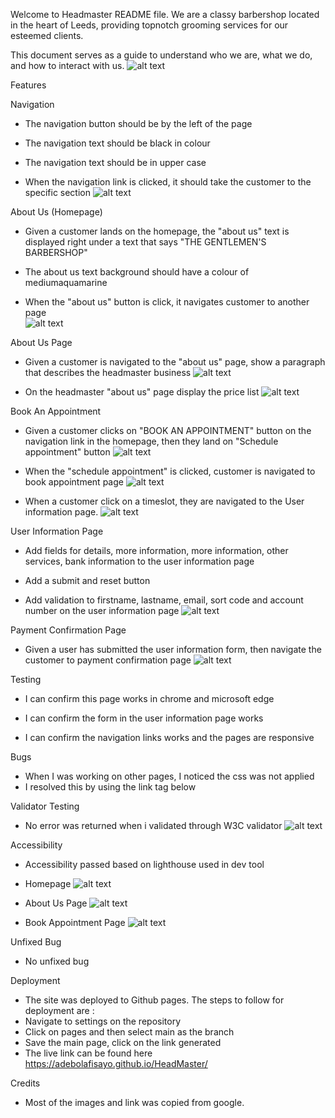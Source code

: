 
Welcome to Headmaster README file. We are a classy barbershop located in the heart of Leeds, providing topnotch grooming services for our esteemed clients. 

This document serves as a guide to understand who we are, what we do, and how to interact with us.
![alt text](image.png)

Features

Navigation

* The navigation button should be by the left of the page

* The navigation text should be black in colour

* The navigation text should be in upper case

* When the navigation link is clicked, it should take the customer to the specific section
![alt text](image-1.png)



About Us (Homepage)

* Given a customer lands on the homepage, the "about us" text is displayed right under a text that says "THE GENTLEMEN'S BARBERSHOP"

* The about us text background should have a colour of mediumaquamarine

* When the "about us" button is click, it navigates customer to another page  
![alt text](image-2.png)

About Us Page

* Given a customer is navigated to the "about us" page, show a paragraph that describes the headmaster business
![alt text](image-3.png)

* On the headmaster "about us" page display the price list
![alt text](image-4.png)



Book An Appointment

* Given a customer clicks on "BOOK AN APPOINTMENT" button on the navigation link in the homepage, then they land on "Schedule appointment" button
![alt text](image-5.png)

* When the "schedule appointment" is clicked, customer is navigated to book appointment page
![alt text](image-6.png)

* When a customer click on a timeslot, they are navigated to the User information page.
![alt text](image-7.png)


User Information Page


* Add fields for details, more information, more information, other services, bank information to the user information page

* Add a submit and reset button

* Add validation to firstname, lastname, email, sort code and account number on the user information page
![alt text](image-8.png)

Payment Confirmation Page


* Given a user has submitted the user information form, then navigate the customer to payment confirmation page
![alt text](image-9.png)

Testing

* I can confirm this page works in chrome and microsoft edge

* I can confirm the form in the user information page works 

* I can confirm the navigation links works and the pages are responsive

Bugs

* When I was working on other pages, I noticed the css was not applied 
* I resolved this by using the link tag below
<link rel="stylesheet" href="assets/css/style.css"> 

Validator Testing
* No error was returned when i validated through W3C validator
![alt text](image-10.png)

Accessibility 

* Accessibility passed based on lighthouse used in dev tool
* Homepage
![alt text](image-11.png)

* About Us Page
![alt text](image-12.png)

* Book Appointment Page
![alt text](image-13.png)

Unfixed Bug
* No unfixed bug

Deployment
* The site was deployed to Github pages. The steps to follow for deployment are :
* Navigate to settings on the repository
* Click on pages and then select main as the branch
* Save the main page, click on the link generated
* The live link can be found here https://adebolafisayo.github.io/HeadMaster/

Credits

* Most of the images and link was copied from google.

